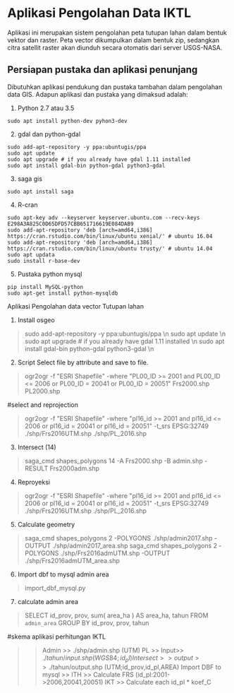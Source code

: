 ﻿# Aplikasi Pengolahan Data IKTL
Aplikasi ini merupakan sistem pengolahan peta tutupan lahan dalam bentuk vektor dan raster. Peta vector dikumpulkan dalam bentuk zip, sedangkan citra satellit raster akan diunduh secara otomatis dari server USGS-NASA. 

## Persiapan pustaka dan aplikasi penunjang
Dibutuhkan aplikasi pendukung dan pustaka tambahan dalam pengolahan data GIS. Adapun aplikasi dan pustaka yang dimaksud adalah:
1. Python 2.7 atau 3.5
```
sudo apt install python-dev pyhon3-dev
```
2. gdal dan python-gdal
```
sudo add-apt-repository -y ppa:ubuntugis/ppa
sudo apt update
sudo apt upgrade # if you already have gdal 1.11 installed
sudo apt install gdal-bin python-gdal python3-gdal
```
3. saga gis
```
sudo apt install saga
```
4. R-cran
```
sudo apt-key adv --keyserver keyserver.ubuntu.com --recv-keys E298A3A825C0D65DFD57CBB651716619E084DAB9
sudo add-apt-repository 'deb [arch=amd64,i386] https://cran.rstudio.com/bin/linux/ubuntu xenial/' # ubuntu 16.04
sudo add-apt-repository 'deb [arch=amd64,i386] https://cran.rstudio.com/bin/linux/ubuntu trusty/' # ubuntu 14.04
sudo apt updata
sudo install r-base-dev
```
5. Pustaka python mysql
```
pip install MySQL-python
sudo apt-get install python-mysqldb
```


Aplikasi Pengolahan data vector Tutupan lahan 

1. Install osgeo
> sudo add-apt-repository -y ppa:ubuntugis/ppa \n
> sudo apt update \n
> sudo apt upgrade # if you already have gdal 1.11 installed \n
> sudo apt install gdal-bin python-gdal python3-gdal \n

2. Script Select file by attribute and save to file.
> ogr2ogr -f "ESRI Shapefile" -where "PL00_ID >= 2001 and PL00_ID <= 2006 or PL00_ID = 20041 or PL00_ID = 20051" Frs2000.shp PL2000.shp

#select and reprojection
> ogr2ogr -f "ESRI Shapefile" -where "pl16_id >= 2001 and pl16_id <= 2006 or pl16_id = 20041 or pl16_id = 20051" -t_srs EPSG:32749 ./shp/Frs2016UTM.shp ./shp/PL_2016.shp

3. Intersect (14)
> saga_cmd shapes_polygons 14 -A Frs2000.shp -B admin.shp -RESULT Frs2000adm.shp
 
4. Reproyeksi
> ogr2ogr -f "ESRI Shapefile" -where "pl16_id >= 2001 and pl16_id <= 2006 or pl16_id = 20041 or pl16_id = 20051" -t_srs EPSG:32749 ./shp/Frs2016UTM.shp ./shp/PL_2016.shp


5. Calculate geometry
> saga_cmd shapes_polygons 2 -POLYGONS ./shp/admin2017.shp -OUTPUT ./shp/admin2017_area.shp 
> saga_cmd shapes_polygons 2 -POLYGONS ./shp/Frs2016admUTM.shp -OUTPUT ./shp/Frs2016admUTM_area.shp


6. Import dbf to mysql admin area
> import_dbf_mysql.py

7. calculate admin area
> SELECT id_prov, prov, sum( area_ha ) AS area_ha, tahun FROM `admin_area` 
> GROUP BY id_prov, prov, tahun

#skema aplikasi perhitungan IKTL
>> Admin >> ./shp/admin.shp (UTM)
>> PL >> Input>> ./$tahun/input.shp (WGS84;id_pl)
>> Intersect >> output >>./$tahun/output.shp (UTM;id_prov,id_pl,AREA)
>> Import DBF to mysql >>
ITH >> Calculate FRS (id_pl:2001->2006,20041,20051)
IKT >> Calculate each id_pl * koef_C 



